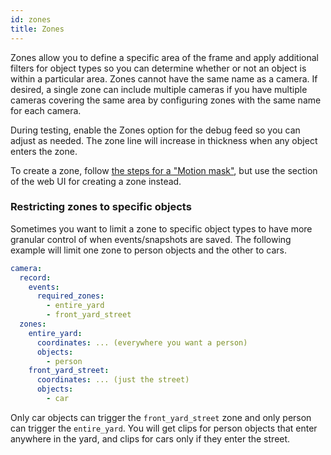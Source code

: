 ```yaml
---
id: zones
title: Zones
---
```


Zones allow you to define a specific area of the frame and apply additional filters for object types so you can determine whether or not an object is within a particular area. Zones cannot have the same name as a camera. If desired, a single zone can include multiple cameras if you have multiple cameras covering the same area by configuring zones with the same name for each camera.

During testing, enable the Zones option for the debug feed so you can adjust as needed. The zone line will increase in thickness when any object enters the zone.

To create a zone, follow [the steps for a "Motion mask"](/configuration/masks), but use the section of the web UI for creating a zone instead.

### Restricting zones to specific objects

Sometimes you want to limit a zone to specific object types to have more granular control of when events/snapshots are saved. The following example will limit one zone to person objects and the other to cars.

```yaml
camera:
  record:
    events:
      required_zones:
        - entire_yard
        - front_yard_street
  zones:
    entire_yard:
      coordinates: ... (everywhere you want a person)
      objects:
        - person
    front_yard_street:
      coordinates: ... (just the street)
      objects:
        - car
```

Only car objects can trigger the `front_yard_street` zone and only person can trigger the `entire_yard`. You will get clips for person objects that enter anywhere in the yard, and clips for cars only if they enter the street.
